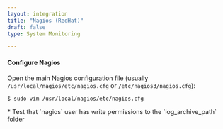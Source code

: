 ```yaml
---
layout: integration 
title: "Nagios (RedHat)"
draft: false
type: System Monitoring

---
```


<!-- docs-include _integrations/agent-common/install/generic.md:::SOURCE_SYSTEM_NAME=Nagios:::PLATFORM_NAME=RedHat:::PLATFORM_LOWER=redhat -->

<!-- section-separator -->

#### Configure Nagios
Open the main Nagios configuration file (usually `/usr/local/nagios/etc/nagios.cfg` or `/etc/nagios3/nagios.cfg`):

    $ sudo vim /usr/local/nagios/etc/nagios.cfg

<!-- docs-include _integrations/agent-common/configure-service/generic.md:::PLATFORM=redhat:::SERVICE_NAME=nagios -->* Test that `nagios` user has write permissions to the `log_archive_path` folder

<!-- docs-include _integrations/agent-common/configure-service/restart-redhat.md:::SERVICENAME=Nagios:::SERVICE_LOWER=nagios -->

<!-- section-separator -->

<!-- docs-include _integrations/agent-common/configure-agent/nagios.md:::SOURCE_SYSTEM_NAME=Nagios:::SOURCE_SYSTEM_UPPER=NAGIOS:::SOURCE_SYSTEM_LOWER=nagios:::SOURCE_SYSTEM_FOLDER=nagios3:::LOGFILE=nagios -->

<!-- section-separator -->

<!-- docs-include _integrations/agent-common/configure-agent/permissions.md -->

<!-- section-separator -->

<!-- docs-include _integrations/agent-common/start-and-summary/generic.md:::SOURCE_SYSTEM_NAME=Nagios:::PLATFORM=redhat -->
